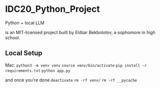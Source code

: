 # IDC20_Python_Project

Python + local LLM

is an MIT-licensed project built by Eldiiar Bekbolotov, a sophomore in high school.

## Local Setup

Mac:
`python3 -m venv venv`
`source venv/bin/activate`
`pip install -r requirements.txt`
`python app.py`

and once you're done
`deactivate`
`rm -rf venv/`
`rm -rf __pycache`
